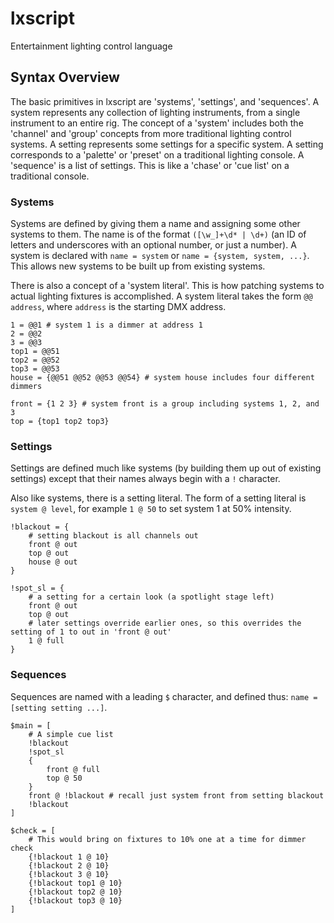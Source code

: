 # lxscript
Entertainment lighting control language

## Syntax Overview

The basic primitives in lxscript are 'systems', 'settings', and 'sequences'. A system represents any collection of lighting instruments, from a single instrument to an entire rig. The concept of a 'system' includes both the 'channel' and 'group' concepts from more traditional lighting control systems. A setting represents some settings for a specific system. A setting corresponds to a 'palette' or 'preset' on a traditional lighting console. A 'sequence' is a list of settings. This is like a 'chase' or 'cue list' on a traditional console. 
### Systems

Systems are defined by giving them a name and assigning some other systems to them. The name is of the format `([\w_]+\d* | \d+)` (an ID of letters and underscores with an optional number, or just a number). A system is declared with `name = system` or `name = {system, system, ...}`. This allows new systems to be built up from existing systems. 

There is also a concept of a 'system literal'. This is how patching systems to actual lighting fixtures is accomplished. A system literal takes the form `@@ address`, where `address` is the starting DMX address.

```
1 = @@1 # system 1 is a dimmer at address 1
2 = @@2
3 = @@3
top1 = @@51
top2 = @@52
top3 = @@53
house = {@@51 @@52 @@53 @@54} # system house includes four different dimmers

front = {1 2 3} # system front is a group including systems 1, 2, and 3
top = {top1 top2 top3}
```

### Settings

Settings are defined much like systems (by building them up out of existing settings) except that their names always begin with a `!` character.

Also like systems, there is a setting literal. The form of a setting literal is `system @ level`, for example `1 @ 50` to set system 1 at 50% intensity.

```
!blackout = {
    # setting blackout is all channels out
    front @ out
    top @ out
    house @ out
}

!spot_sl = {
    # a setting for a certain look (a spotlight stage left)
    front @ out
    top @ out
    # later settings override earlier ones, so this overrides the setting of 1 to out in 'front @ out'
    1 @ full
}
```

### Sequences

Sequences are named with a leading `$` character, and defined thus: `name = [setting setting ...]`. 

```
$main = [
    # A simple cue list
    !blackout
    !spot_sl
    {
        front @ full
        top @ 50
    }
    front @ !blackout # recall just system front from setting blackout
    !blackout
]

$check = [
    # This would bring on fixtures to 10% one at a time for dimmer check
    {!blackout 1 @ 10}
    {!blackout 2 @ 10}
    {!blackout 3 @ 10}
    {!blackout top1 @ 10}
    {!blackout top2 @ 10}
    {!blackout top3 @ 10}
]
```
